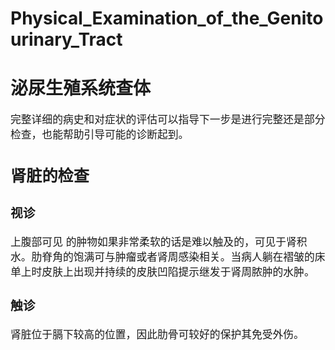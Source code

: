 # Physical_Examination_of_the_Genitourinary_Tract
# 泌尿生殖系统查体
<big>完整详细的病史和对症状的评估可以指导下一步是进行完整还是部分检查，也能帮助引导可能的诊断起到。
## 肾脏的检查
### 视诊
上腹部可见 的肿物如果非常柔软的话是难以触及的，可见于肾积水。肋脊角的饱满可与肿瘤或者肾周感染相关。当病人躺在褶皱的床单上时皮肤上出现并持续的皮肤凹陷提示继发于肾周脓肿的水肿。
### 触诊
肾脏位于膈下较高的位置，因此肋骨可较好的保护其免受外伤。
